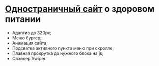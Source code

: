 <h1><a href="https://jaroftd.github.io/NutriSite/">Одностраничный сайт</a> о здоровом питании</h1>
<ul>
  <li>Адаптив до 320px;</li>
  <li>Меню бургер;</li>
  <li>Анимация сайта;</li>
  <li>Подсветка активного пункта меню при скролле;</li>
  <li>Плавная прокрутка до нужного блока на js;</li>
  <li>Слайдер Swiper.</li>
</ul>
